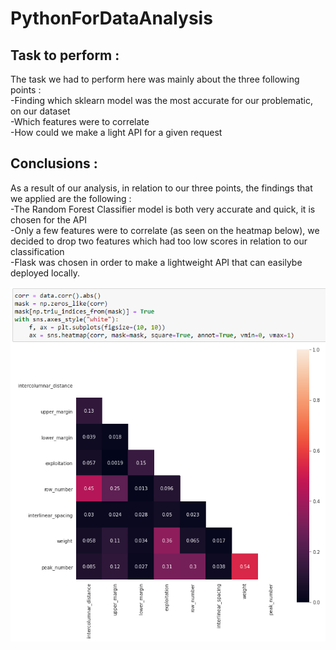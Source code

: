 # PythonForDataAnalysis
## Task to perform :

The task we had to perform here was mainly about the three following points :\
-Finding which sklearn model was the most accurate for our problematic, on our dataset\
-Which features were to correlate\
-How could we make a light API for a given request

## Conclusions :

As a result of our analysis, in relation to our three points, the findings that we applied are the following :\
-The Random Forest Classifier model is both very accurate and quick, it is chosen for the API\
-Only a few features were to correlate (as seen on the heatmap below), we decided to drop two features which had too low scores in relation to our classification\
-Flask was chosen in order to make a lightweight API that can easilybe deployed locally.

![Alt text](heatmap.PNG?raw=true "Heatmap")
